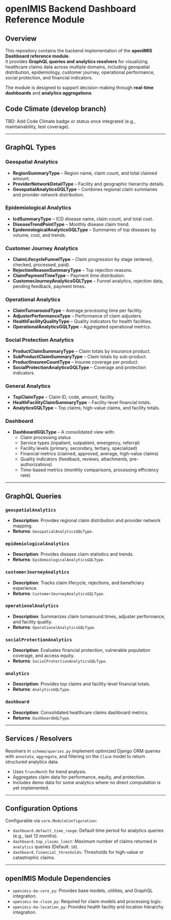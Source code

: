 # openIMIS Backend Dashboard Reference Module

## Overview
This repository contains the backend implementation of the **openIMIS Dashboard reference module**.  
It provides **GraphQL queries and analytics resolvers** for visualizing healthcare claims data across multiple domains, including geospatial distribution, epidemiology, customer journey, operational performance, social protection, and financial indicators.  

The module is designed to support decision-making through **real-time dashboards** and **analytics aggregations**.

## Code Climate (develop branch)
TBD: Add Code Climate badge or status once integrated (e.g., maintainability, test coverage).

---

## GraphQL Types

### Geospatial Analytics
- **RegionSummaryType** – Region name, claim count, and total claimed amount.  
- **ProviderNetworkDetailType** – Facility and geographic hierarchy details.  
- **GeospatialAnalyticsGQLType** – Combines regional claim summaries and provider network distribution.

### Epidemiological Analytics
- **IcdSummaryType** – ICD disease name, claim count, and total cost.  
- **DiseaseTrendPointType** – Monthly disease claim trend.  
- **EpidemiologicalAnalyticsGQLType** – Summaries of top diseases by volume, cost, and trends.

### Customer Journey Analytics
- **ClaimLifecycleFunnelType** – Claim progression by stage (entered, checked, processed, paid).  
- **RejectionReasonSummaryType** – Top rejection reasons.  
- **ClaimPaymentTimeType** – Payment time distribution.  
- **CustomerJourneyAnalyticsGQLType** – Funnel analytics, rejection data, pending feedback, payment times.

### Operational Analytics
- **ClaimTurnaroundType** – Average processing time per facility.  
- **AdjusterPerformanceType** – Performance of claim adjusters.  
- **HealthFacilityQualityType** – Quality indicators for health facilities.  
- **OperationalAnalyticsGQLType** – Aggregated operational metrics.

### Social Protection Analytics
- **ProductClaimSummaryType** – Claim totals by insurance product.  
- **SubProductClaimSummaryType** – Claim totals by sub-product.  
- **ProductInsureeCountType** – Insuree coverage per product.  
- **SocialProtectionAnalyticsGQLType** – Coverage and protection indicators.

### General Analytics
- **TopClaimType** – Claim ID, code, amount, facility.  
- **HealthFacilityClaimSummaryType** – Facility-level financial totals.  
- **AnalyticsGQLType** – Top claims, high-value claims, and facility totals.

### Dashboard
- **DashboardGQLType** – A consolidated view with:  
  - Claim processing status  
  - Service types (inpatient, outpatient, emergency, referral)  
  - Facility levels (primary, secondary, tertiary, specialized)  
  - Financial metrics (claimed, approved, average, high-value claims)  
  - Quality indicators (feedback, reviews, attachments, pre-authorizations)  
  - Time-based metrics (monthly comparisons, processing efficiency rate)  

---

## GraphQL Queries

### `geospatialAnalytics`
- **Description**: Provides regional claim distribution and provider network mapping.  
- **Returns**: `GeospatialAnalyticsGQLType`.

### `epidemiologicalAnalytics`
- **Description**: Provides disease claim statistics and trends.  
- **Returns**: `EpidemiologicalAnalyticsGQLType`.

### `customerJourneyAnalytics`
- **Description**: Tracks claim lifecycle, rejections, and beneficiary experience.  
- **Returns**: `CustomerJourneyAnalyticsGQLType`.

### `operationalAnalytics`
- **Description**: Summarizes claim turnaround times, adjuster performance, and facility quality.  
- **Returns**: `OperationalAnalyticsGQLType`.

### `socialProtectionAnalytics`
- **Description**: Evaluates financial protection, vulnerable population coverage, and access equity.  
- **Returns**: `SocialProtectionAnalyticsGQLType`.

### `analytics`
- **Description**: Provides top claims and facility-level financial totals.  
- **Returns**: `AnalyticsGQLType`.

### `dashboard`
- **Description**: Consolidated healthcare claims dashboard metrics.  
- **Returns**: `DashboardGQLType`.

---

## Services / Resolvers

Resolvers in `schema/queries.py` implement optimized Django ORM queries with `annotate`, `aggregate`, and filtering on the `Claim` model to return structured analytics data.  
- Uses `TruncMonth` for trend analysis.  
- Aggregates claim data for performance, equity, and protection.  
- Includes demo data for some analytics where no direct computation is yet implemented.  

---

## Configuration Options

Configurable via `core.ModuleConfiguration`:  
- `dashboard.default_time_range`: Default time period for analytics queries (e.g., last 12 months).  
- `dashboard.top_claims_limit`: Maximum number of claims returned in `analytics` queries (Default: `10`).  
- `dashboard.financial_thresholds`: Thresholds for high-value or catastrophic claims.  

---

## openIMIS Module Dependencies
- `openimis-be-core_py`: Provides base models, utilities, and GraphQL integration.  
- `openimis-be-claim_py`: Required for claim models and processing logic.  
- `openimis-be-location_py`: Provides health facility and location hierarchy integration.  
